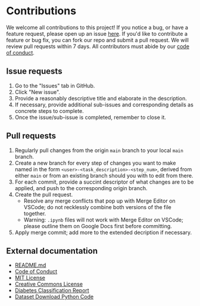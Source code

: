 # Contributions

We welcome all contributions to this project!
If you notice a bug, or have a feature request, please open up an issue [here](https://github.com/DSCI-310-2025/dsci-310-group-06/issues).
If you'd like to contribute a feature or bug fix, you can fork our repo and submit a pull request.
We will review pull requests within 7 days.
All contributors must abide by our [code of conduct](CODE_OF_CONDUCT.md).

## Issue requests

1. Go to the "Issues" tab in GitHub.
2. Click "New issue".
3. Provide a reasonably descriptive title and elaborate in the description.
4. If necessary, provide additional sub-issues and corresponding details as concrete steps to complete.
5. Once the issue/sub-issue is completed, remember to close it.

## Pull requests

1. Regularly pull changes from the origin `main` branch to your local `main` branch.
2. Create a new branch for every step of changes you want to make named in the form `<user>-<task_description>-<step_num>`, derived from either `main` or from an existing branch should you with to edit from there.
3. For each commit, provide a succint descriptor of what changes are to be applied, and push to the corresponding origin branch.
4. Create the pull request.
    - Resolve any merge conflicts that pop up with Merge Editor on VSCode; do not recklessly combine both versions of the file together.
    - Warning: `.ipynb` files will not work with Merge Editor on VSCode; please outline them on Google Docs first before committing.
5. Apply merge commit; add more to the extended decription if necessary.

## External documentation

- [README.md](README.md)
- [Code of Conduct](CODE_OF_CONDUCT.md)
- [MIT License](LICENSE-MIT.md)
- [Creative Commons License](LICENSE-CC.md)
- [Diabetes Classification Report](reports/diabetes_classification_report.ipynb)
- [Dataset Download Python Code](src/dataset_download.py)
